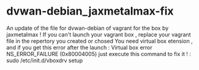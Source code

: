 # dvwan-debian_jaxmetalmax-fix
An update of the file for dvwan-debian of vagrant for the box by jaxmetalmax !
If you can't launch your vagrant box , replace your vagrant file in the repertory you created or chosed
You need virtual box etension , and if you get this error after the launch : Virtual box error NS_ERROR_FAILURE (0x80004005) 
just execute this command to fix it ! : sudo /etc/init.d/vboxdrv setup



